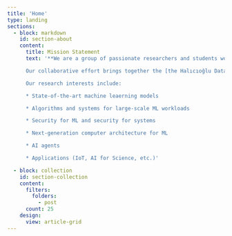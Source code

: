 ```yaml
---
title: 'Home'
type: landing
sections:
  - block: markdown
    id: section-about
    content:
      title: Mission Statement
      text: '**We are a group of passionate researchers and students working at the intersection of machine learning and systems at UCSD**.

      Our collaborative effort brings together the [the Halıcıoğlu Data Science Institute](https://datascience.ucsd.edu/) and [the Computer Science and Engineering Department](https://cse.ucsd.edu/) at [the University of California, San Diego](https://ucsd.edu/). We host a series of events including biweekly seminars and reading groups at HDSI and we invite interested students and faculty members to join!

      Our research interests include:

      * State-of-the-art machine leaerning models

      * Algorithms and systems for large-scale ML workloads

      * Security for ML and security for systems

      * Next-generation computer architecture for ML

      * AI agents

      * Applications (IoT, AI for Science, etc.)'

  - block: collection
    id: section-collection
    content:
      filters:
        folders:
          - post
      count: 25
    design:
      view: article-grid
---
```

